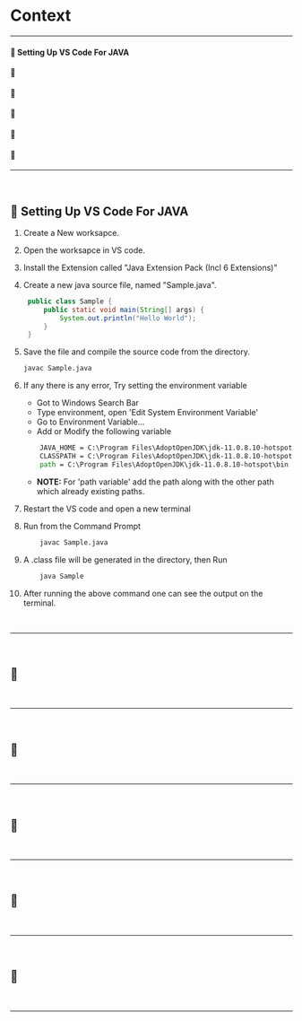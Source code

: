 # **Context**
------------

#### :beginner: Setting Up VS Code For JAVA
#### :beginner:
#### :beginner:
#### :beginner:
#### :beginner:
#### :beginner:

--------------

<br>

## :beginner: Setting Up VS Code For JAVA

1. Create a New worksapce.
2. Open the worksapce in VS code.
3. Install the Extension called "Java Extension Pack (Incl 6 Extensions)"
4. Create a new java source file, named "Sample.java".
   ```java
    public class Sample {
        public static void main(String[] args) {
            System.out.println("Hello World");
        }
    }
    ```
5. Save the file and compile the source code from the directory.
    ```cmd
    javac Sample.java
    ```
6. If any there is any error, Try setting the environment variable
    - Got to Windows Search Bar
    - Type environment, open 'Edit System Environment Variable'
    - Go to Environment Variable...
    - Add or Modify the following variable
    ```cmd
        JAVA_HOME = C:\Program Files\AdoptOpenJDK\jdk-11.0.8.10-hotspot
        CLASSPATH = C:\Program Files\AdoptOpenJDK\jdk-11.0.8.10-hotspot\lib;.
        path = C:\Program Files\AdoptOpenJDK\jdk-11.0.8.10-hotspot\bin
    ```
    - **NOTE:** For 'path variable' add the path along with the other path which already existing paths.

7. Restart the VS code and open a new terminal
8. Run from the Command Prompt
    ```cmd
        javac Sample.java
    ```
9. A .class file will be generated in the directory, then Run
    ```cmd
        java Sample
    ```
10. After running the above command one can see the output on the terminal.


<br>

--------------

<br>

## :beginner:

<br>

--------------

<br>

## :beginner:

<br>

--------------

<br>

## :beginner:

<br>

--------------

<br>

## :beginner:

<br>

--------------

<br>

## :beginner:

<br>

--------------
